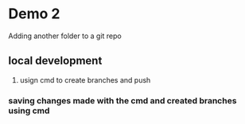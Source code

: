 # Demo 2

Adding another folder to a git repo

## local development

1. usign cmd to create branches and push

### saving changes made with the cmd and created branches using cmd